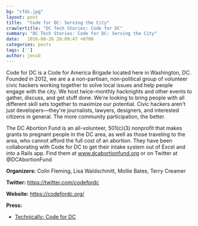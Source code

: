 ```yaml
---
bg: "cfdc.jpg"
layout: post
title:  "Code for DC: Serving the City"
crawlertitle: "DC Tech Stories: Code for DC"
summary: "DC Tech Stories: Code for DC: Serving the City"
date:   2016-08-26 20:09:47 +0700
categories: posts
tags: ['']
author: jessb
---
```


<p class="no-margin">Code for DC is a Code for America Brigade located here in Washington, DC. Founded in 2012, we are a a non-partisan, non-political group of volunteer civic hackers working together to solve local issues and help people engage with the city. We host twice-monthly hacknights and other events to gather, discuss, and get stuff done.  We're looking to bring people with all different skill sets together to maximize our potential. Civic hackers aren't just developers—they're journalists, lawyers, designers, and interested citizens in general. The more community participation, the better.</p>

<p class="no-margin">The DC Abortion Fund is an all-volunteer, 501(c)(3) nonprofit that makes grants to pregnant people in the DC area, as well as those traveling to the area, who cannot afford the full cost of an abortion. They have been collaborating with Code for DC to get their intake system out of Excel and into a Rails app. Find them at <a href="http://dcabortionfund.org/">www.dcabortionfund.org</a> or on Twitter at @DCAbortionFund</p>

<p><strong>Organizers:</strong> Colin Fleming, Lisa Waldschmitt, Mollie Bates, Terry Creamer</p>
<p><strong>Twitter:</strong> <a href="https://twitter.com/codefordc ">https://twitter.com/codefordc </a></p> 
<p><strong>Website:</strong> <a href="https://codefordc.org/  ">https://codefordc.org/ </a></p>
<p><strong>Press:</strong>
    <ul class="no-bullets">
    <li><a class="red"  href="https://technical.ly/dc/2015/09/23/code-for-dc-tackling-civic-problems-goes-way-beyond-code-get-involved/ ">Technically: Code for DC</a></li>
    </ul> 
</p>
